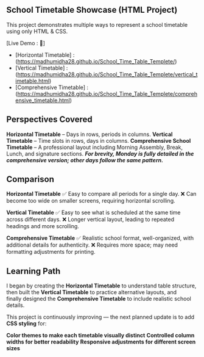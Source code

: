 ## School Timetable Showcase (HTML Project)

  This project demonstrates multiple ways to represent a school timetable using only HTML & CSS.

[Live Demo : 🔗]
  - [Horizontal Timetable]    : (https://madhumidha28.github.io/School_Time_Table_Templete/)
  - [Vertical Timetable]      : (https://madhumidha28.github.io/School_Time_Table_Templete/vertical_timetable.html)
  - [Comprehensive Timetable] : (https://madhumidha28.github.io/School_Time_Table_Templete/comprehensive_timetable.html)

## Perspectives Covered
  
  **Horizontal Timetable** – Days in rows, periods in columns.
  **Vertical Timetable** – Time slots in rows, days in columns.
  **Comprehensive School Timetable** – A professional layout including Morning Assembly, Break, Lunch, and signature sections.
  ***For brevity, Monday is fully detailed in the comprehensive version; other days follow the same pattern.***

## Comparison

  **Horizontal Timetable**
      ✅ Easy to compare all periods for a single day.
      ❌ Can become too wide on smaller screens, requiring horizontal scrolling.
  
  **Vertical Timetable**
      ✅ Easy to see what is scheduled at the same time across different days.
      ❌ Longer vertical layout, leading to repeated headings and more scrolling.
  
  **Comprehensive Timetable**
      ✅ Realistic school format, well-organized, with additional details for authenticity.
      ❌ Requires more space; may need formatting adjustments for printing.

## Learning Path

  I began by creating the **Horizontal Timetable** to understand table structure, then built the **Vertical Timetable** to practice alternative layouts, and     
  finally designed the **Comprehensive Timetable** to include realistic school details.

  This project is continuously improving — the next planned update is to add **CSS styling** for:

   **Color themes to make each timetable visually distinct**
   **Controlled column widths for better readability**
   **Responsive adjustments for different screen sizes**
